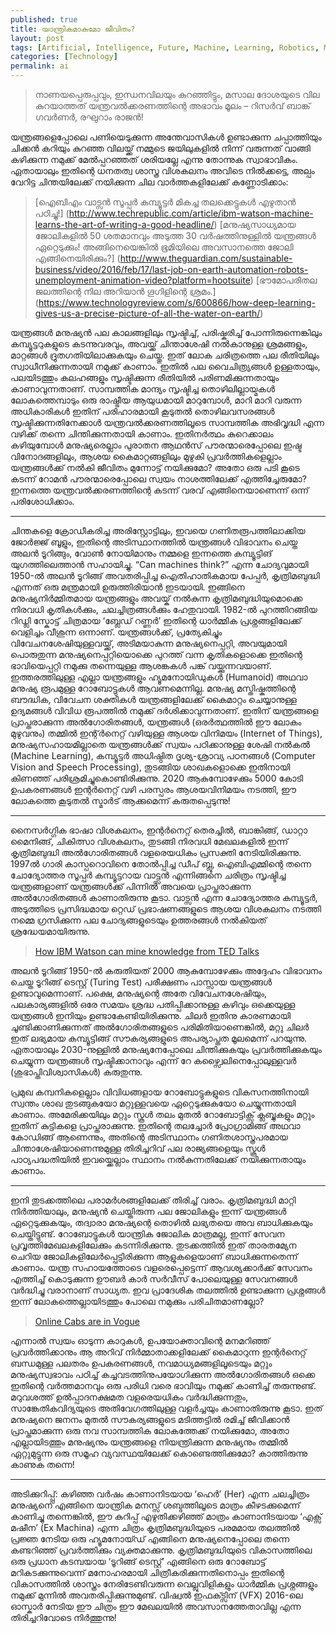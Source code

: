 ```yaml
---
published: true
title: യാന്ത്രികമാകുമോ ജീവിതം?
layout: post
tags: [Artificial, Intelligence, Future, Machine, Learning, Robotics, Malayalam, Blog]
categories: [Technology]
permalink: ai
---
```

>നാണയപ്പെരുപ്പവും, ഇന്ധനവിലയും കുറഞ്ഞിട്ടും, മസാല ദോശയുടെ വില കുറയാത്തത് യന്ത്രവൽക്കരണത്തിന്റെ അഭാവം മൂലം – റിസർവ് ബാങ്ക് ഗവർണർ, രഘുറാം രാജൻ!

യന്ത്രങ്ങളെപ്പോലെ പണിയെടുക്കുന്ന അന്തേവാസികൾ ഉണ്ടാക്കുന്ന ചപ്പാത്തിയും ചിക്കൻ കറിയും കുറഞ്ഞ വിലയ്ക്ക് നമ്മുടെ ജയിലുകളിൽ നിന്ന് വരുന്നത് വാങ്ങി കഴിക്കുന്ന നമുക്ക് മേൽപ്പറഞ്ഞത് ശരിയല്ലേ എന്നു തോന്നുക സ്വാഭാവികം. ഏതായാലും ഇതിന്റെ ധനതത്വ ശാസ്ത്ര വിശകലനം അവിടെ നിൽക്കട്ടെ, അല്പം വേറിട്ട ചിന്തയിലേക്ക് നയിക്കുന്ന ചില വാർത്തകളിലേക്ക് കണ്ണോടിക്കാം:

>[ഐബിഎം വാട്സൻ സൂപ്പർ കമ്പ്യൂട്ടർ മികച്ച തലക്കെട്ടുകൾ എഴുതാൻ പഠിച്ചു!] (http://www.techrepublic.com/article/ibm-watson-machine-learns-the-art-of-writing-a-good-headline/)
>[മനുഷ്യസാധ്യമായ ജോലികളിൽ 50 ശതമാനവും അടുത്ത 30 വർഷത്തിനുള്ളിൽ യന്ത്രങ്ങൾ ഏറ്റെടുക്കും! അങ്ങിനെയെങ്കിൽ ഭൂമിയിലെ അവസാനത്തെ ജോലി എങ്ങിനെയിരിക്കും?] (http://www.theguardian.com/sustainable-business/video/2016/feb/17/last-job-on-earth-automation-robots-unemployment-animation-video?platform=hootsuite)
>[ഭൗമോപരിതല ജലത്തിന്റെ നില അറിയാൻ ഗൂഗിളിന്റെ ശ്രമം.] (https://www.technologyreview.com/s/600866/how-deep-learning-gives-us-a-precise-picture-of-all-the-water-on-earth/)

യന്ത്രങ്ങൾ മനുഷ്യൻ പല കാലങ്ങളിലും സൃഷ്ടിച്ച്, പരിഷ്കരിച്ച് പോന്നിരുന്നെങ്കിലും കമ്പ്യൂട്ടറുകളുടെ കടന്നുവരവും, അവയ്ക്ക് ചിന്താശേഷി നൽകാനുള്ള ശ്രമങ്ങളും, മാറ്റങ്ങൾ ദ്രുതഗതിയിലാക്കുകയും ചെയ്തു. ഇത് ലോക ചരിത്രത്തെ പല രീതിയിലും സ്വാധീനിക്കുന്നതായി നമുക്ക് കാണാം. ഇതിൽ പല വൈചിത്ര്യങ്ങൾ ഉള്ളതായും, പലയിടത്തും കലഹങ്ങളും സൃഷ്ടിക്കുന്ന രീതിയിൽ പരിണമിക്കുന്നതായും കാണാവുന്നതാണ്. സാമ്പത്തിക മാന്ദ്യം സൃഷ്ടിച്ച തൊഴിലില്ലായ്മകൾ ലോകത്തെമ്പാടും ഒരു രാഷ്ട്രീയ ആയുധമായി മാറുമ്പോൾ, മാറി മാറി വരുന്ന അധികാരികൾ ഇതിന് പരിഹാരമായി കൂടുതൽ തൊഴിലവസരങ്ങൾ സൃഷ്ടിക്കുന്നതിനേക്കാൾ യന്ത്രവൽക്കരണത്തിലൂടെ സാമ്പത്തിക അഭിവൃദ്ധി എന്ന വഴിക്ക് തന്നെ ചിന്തിക്കുന്നതായി കാണാം. ഇതിനർത്ഥം കുറെക്കാലം കഴിയുമ്പോൾ മനുഷ്യരെല്ലാം പുരാതന ആഥൻസ് പൗരന്മാരെപ്പോലെ ഇഷ്ട വിനോദങ്ങളിലും, ആശയ കൈമാറ്റങ്ങളിലും മുഴുകി പ്രവർത്തികളെല്ലാം യന്ത്രങ്ങൾക്ക് നൽകി ജീവിതം മുന്നോട്ട് നയിക്കുമോ? അതോ ഒരു പടി കൂടെ കടന്ന് റോമൻ പൗരന്മാരെപ്പോലെ സ്വയം നാശത്തിലേക്ക് എത്തിച്ചേരുമോ? ഇന്നത്തെ യന്ത്രവൽക്കരണത്തിന്റെ കടന്ന് വരവ് എങ്ങിനെയാണെന്ന് ഒന്ന് പരിശോധിക്കാം.

***

ചിന്തകളെ ക്രോഡീകരിച്ച അരിസ്റ്റോട്ടിലും, ഇവയെ ഗണിതരൂപത്തിലാക്കിയ ജോർജ്ജ് ബൂളും, ഇതിന്റെ അടിസ്ഥാനത്തിൽ യന്ത്രങ്ങൾ വിഭാവനം ചെയ്ത അലൻ ടൂറിങ്ങും, വോൺ നോയിമാനും നമ്മളെ ഇന്നത്തെ കമ്പ്യൂട്ടിങ് യുഗത്തിലെത്താൻ സഹായിച്ചു. “Can machines think?” എന്ന ചോദ്യവുമായി 1950-ൽ അലൻ ടൂറിങ്ങ് അവതരിപ്പിച്ച ഐതിഹാതികമായ പേപ്പർ, കൃത്രിമബുദ്ധി എന്നത് ഒരു മന്ത്രമായി ഉരുത്തിരിയാൻ ഇടയായി. ഇങ്ങിനെ മനുഷ്യനിർമ്മിതമായ യന്ത്രങ്ങളും അവയ്ക് നൽകുന്ന കൃത്രിമബുദ്ധിയുമൊക്കെ നിരവധി കൃതികൾക്കും, ചലച്ചിത്രങ്ങൾക്കും ഹേതുവായി. 1982-ൽ പുറത്തിറങ്ങിയ റിഡ്ലി സ്കോട്ട് ചിത്രമായ ‘ബ്ലേഡ് റണ്ണർ’ ഇതിന്റെ ധാർമ്മിക പ്രശ്നങ്ങളിലേക്ക് വെളിച്ചം വീശുന്ന ഒന്നാണ്. യന്ത്രങ്ങൾക്ക്, പ്രത്യേകിച്ചും വിവേചനശേഷിയുള്ളവയ്ക്ക്, അടിമയാകുന്ന മനുഷ്യനെപ്പറ്റി, അവയുമായി പൊരുതുന്ന മനുഷ്യനെപ്പറ്റിയൊക്കെ പുറത്ത് വന്ന കൃതികളൊക്കെ ഇതിന്റെ ഭാവിയെപ്പറ്റി നമുക്കു തന്നെയുള്ള ആശങ്കകൾ പങ്ക് വയ്ക്കുന്നവയാണ്. ഇത്തരത്തിലുള്ള എല്ലാ യന്ത്രങ്ങളും ഹ്യൂമനോയിഡുകൾ (Humanoid) അഥവാ മനുഷ്യ രൂപമുള്ള റോബോട്ടുകൾ ആവണമെന്നില്ല. മനുഷ്യ മസ്തിഷ്കത്തിന്റെ ബൗദ്ധിക, വിവേചന ശക്തികൾ യന്ത്രങ്ങളിലേക്ക് കൈമാറ്റം ചെയ്യാനുള്ള ഉദ്യമങ്ങൾ വിവിധ രൂപത്തിൽ നമുക്ക് ദർശിക്കാവുന്നതാണ്. ഇതിന് യന്ത്രങ്ങളെ പ്രാപ്തരാക്കുന്ന അൽഗോരിതങ്ങൾ, യന്ത്രങ്ങൾ (ഒരർത്ഥത്തിൽ ഈ ലോകം മുഴുവനും) തമ്മിൽ ഇന്റ്ർനെറ്റ് വഴിയുള്ള ആശയ വിനിമയം (Internet of Things), മനുഷ്യസഹായമില്ലാതെ യന്ത്രങ്ങൾക്ക് സ്വയം പഠിക്കാനുള്ള ശേഷി നൽകൽ (Machine Learning), കമ്പ്യൂട്ടർ അധിഷ്ഠിത ദൃശ്യ-ശ്രാവ്യ പഠനങ്ങൾ (Computer Vision and Speech Processing), തുടങ്ങിയ ശാഖകളൊക്കെ ഇതിനായി കിണഞ്ഞ് പരിശ്രമിച്ചുകൊണ്ടിരിക്കുന്നു. 2020 ആകുമ്പോഴേക്കും 5000 കോടി ഉപകരണങ്ങൾ ഇന്റർനെറ്റ് വഴി പരസ്പരം ആശയവിനിമയം നടത്തി, ഈ ലോകത്തെ കൂടുതൽ സ്മാർട് ആക്കുമെന്ന് കരുതപ്പെടുന്നു!

***

നൈസർഗ്ഗിക ഭാഷാ വിശകലനം, ഇന്റർനെറ്റ് തെരച്ചിൽ, ബാങ്കിങ്ങ്, ഡാറ്റാ മൈനിങ്ങ്, ചികിത്സാ വിശകലനം, തുടങ്ങി നിരവധി മേഖലകളിൽ ഇന്ന് കൃത്രിമബുദ്ധി അൽഗോരിതങ്ങൾ വളരെയധികം പ്രസക്തി നേടിയിരിക്കുന്നു. 1997ൽ ഗാരി കാസ്പറൊവിനെ തോൽപ്പിച്ച ഡീപ് ബ്ലൂ, ഐബിഎമ്മിന്റെ തന്നെ ചോദ്യോത്തര സൂപ്പർ കമ്പ്യൂട്ടറായ വാട്ട്സൻ എന്നിങ്ങനെ ചരിത്രം സൃഷ്ടിച്ച യന്ത്രങ്ങളാണ് യന്ത്രങ്ങൾക്ക് പിന്നിൽ അവയെ പ്രാപ്തരാക്കുന്ന അൽഗോരിതങ്ങൾ കാണാതിരുന്നു കൂടാ. വാട്സൻ എന്ന ചോദ്യോത്തര കമ്പ്യൂട്ടർ, അടുത്തിടെ പ്രസിദ്ധമായ റ്റെഡ് പ്രഭാഷണങ്ങളുടെ ആശയ വിശകലനം നടത്തി നമ്മെ ഗ്രസിക്കുന്ന പല ചോദ്യങ്ങളുടെയും ഉത്തരങ്ങൾ നൽകിയത് ശ്രദ്ധേയമായിരുന്നു.

>[How IBM Watson can mine knowledge from TED Talks](http://blog.ted.com/ted_ibm_watson)

അലൻ ടൂറിങ്ങ് 1950-ൽ കരുതിയത് 2000 ആകുമ്പോഴേക്കും അദ്ദേഹം വിഭാവനം ചെയ്ത ടൂറിങ്ങ് ടെസ്റ്റ് (Turing Test) പരീക്ഷണം പാസ്സായ യന്ത്രങ്ങൾ ഉണ്ടാവുമെന്നാണ്. പക്ഷെ, മനുഷ്യന്റെ അതേ വിവേചനശേഷിയും, പലകാര്യങ്ങളിൽ ഒരേ സമയം ശ്രദ്ധ പതിപ്പിക്കാനുള്ള കഴിവും ഒക്കെയുള്ള യന്ത്രങ്ങൾ ഇനിയും ഉണ്ടാകേണ്ടിയിരിക്കുന്നു. ചിലർ ഇതിനു കാരണമായി ചൂണ്ടിക്കാണിക്കുന്നത് അൽഗോരിതങ്ങളുടെ പരിമിതിയാണെങ്കിൽ, മറ്റു ചിലർ ഇത് ലഭ്യമായ കമ്പ്യൂട്ടിങ്ങ് സൗകര്യങ്ങളുടെ അപര്യാപ്തത മൂലമെന്ന് പറയുന്നു. ഏതായാലും 2030-നുള്ളിൽ മനുഷ്യനേപ്പോലെ ചിന്തിക്കുകയും പ്രവർത്തിക്കുകയും ചെയ്യുന്ന യന്ത്രങ്ങൾ സൃഷ്ടിക്കാനാവും എന്ന് റേ കഴ്സ്വൈലിനെപ്പോലുള്ളവർ (ശുഭാപ്തിവിശ്വാസികൾ) കരുതുന്നു.

പ്രമുഖ കമ്പനികളെല്ലാം വിവിധങ്ങളായ റോബോട്ടുകളുടെ വികസനത്തിനായി സ്വന്തം ശാഖ തുടങ്ങുകയോ മറ്റുള്ളവയെ ഏറ്റെടുക്കുകയോ ചെയ്യുന്നതായി കാണാം. അമേരിക്കയിലും മറ്റും സ്കൂൾ തലം മുതൽ റോബോട്ടിക്സ് ക്ലബ്ബുകളും മറ്റും ഇതിന് കുട്ടികളെ പ്രാപ്തരാക്കുന്നു. ഇതിന്റെ തലച്ചോർ പ്രോഗ്രാമിങ്ങ് അഥവാ കോഡിങ്ങ് ആണെന്നും, അതിന്റെ അടിസ്ഥാനം ഗണിതശാസ്ത്രപരമായ ചിന്താശേഷിയാണെന്നുമുള്ള തിരിച്ചറിവ് പല രാജ്യങ്ങളെയും സ്കൂൾ പാഠ്യപദ്ധതിയിൽ ഇവയ്ക്കെല്ലാം സ്ഥാനം നൽകുന്നതിലേക്ക് നയിക്കുന്നതായും കാണാം.

***


ഇനി തുടക്കത്തിലെ പരാമർശങ്ങളിലേക്ക് തിരിച്ച് വരാം. കൃത്രിമബുദ്ധി മാറ്റി നിർത്തിയാലും, മനുഷ്യൻ ചെയ്തിരുന്ന പല ജോലികളും ഇന്ന് യന്ത്രങ്ങൾ ഏറ്റെടുക്കുകയും, തദ്വാരാ മനുഷ്യന്റെ തൊഴിൽ ലഭ്യതയെ അവ ബാധിക്കുകയും ചെയ്തിട്ടുണ്ട്. റോബോട്ടുകൾ യാന്ത്രിക ജോലിക മാത്രമല്ല, ഇന്ന് സേവന പ്രവൃത്തിമേഖലകളിലേക്കും കടന്നിരിക്കുന്നു. തുടക്കത്തിൽ ഇത് താരതമ്യേന ചെറിയ ജോലികളിലേർപ്പെട്ടിരിക്കുന്ന ആളുകളെയാണ് ബാധിക്കുന്നതെന്ന് കാണാം. യന്ത്ര സഹായത്തോടെ വളരെപ്പെട്ടെന്ന് ആവശ്യക്കാർക്ക് സേവനം എത്തിച്ച് കൊടുക്കുന്ന ഊബർ കാർ സർവീസ് പോലെയുള്ള സേവനങ്ങൾ വർദ്ധിച്ചു വരാനാണ് സാധ്യത. ഇവ പ്രാദേശിക തലത്തിൽ ഉണ്ടാക്കുന്ന പ്രശ്നങ്ങൾ ഇന്ന് ലോകത്തെല്ലായിടത്തും പോലെ നമുക്കും പരിചിതമാണല്ലോ?

>[Online Cabs are in Vogue](http://www.newindianexpress.com/cities/kochi/Online-Cabs-are-in-Vogue/2016/02/15/article3277269.ece)

എന്നാൽ സ്വയം ഓടുന്ന കാറുകൾ, ഉപയോക്താവിന്റെ മനമറിഞ്ഞ് പ്രവർത്തിക്കാനും ആ അറിവ് നിർമ്മാതാക്കളിലേക്ക് കൈമാറുന്ന ഇന്റർനെറ്റ് ബന്ധമുള്ള പലതരം ഉപകരണങ്ങൾ, നവമാധ്യമങ്ങളിലൂടെയും മറ്റും മനുഷ്യസ്വഭാവം പഠിച്ച് കച്ചവടത്തിനുപയോഗിക്കുന്ന അൽഗോരിതങ്ങൾ ഒക്കെ ഇതിന്റെ വർത്തമാനവും ഒരു പരിധി വരെ ഭാവിയും നമുക്ക് കാണിച്ച് തരുന്നുണ്ട്. മറുവശത്ത് ഉൽപ്പാദനക്ഷമത വളരെയധികം വർദ്ധിക്കുന്നതും, സാങ്കേതികവിദ്യയുടെ അതിവേഗത്തിലുള്ള വളർച്ചയും കാണാതിരുന്നു കൂടാ. ഇത് മനുഷ്യനെ ജനനം മുതൽ സൗകര്യങ്ങളുടെ മടിത്തട്ടിൽ രമിച്ച് ജീവിക്കാൻ പ്രാപ്തമാക്കുന്ന ഒരു നവ സാമ്പത്തിക ലോകത്തേക്ക് നയിക്കുമോ, അതോ എല്ലായിടത്തും മനുഷ്യനും യന്ത്രങ്ങളെ നിയന്ത്രിക്കുന്ന മനുഷ്യനും തമ്മിൽ ഏറ്റുമുട്ടുന്ന ഒരു സമൂഹ വ്യവസ്ഥയിലേക്ക് കൊണ്ടെത്തിക്കുമോ? കാത്തിരുന്നു കാണുക തന്നെ!

***


അടിക്കുറിപ്പ്പ്: കഴിഞ്ഞ വർഷം കാണാനിടയായ ‘ഹെർ’ (Her) എന്ന ചലച്ചിത്രം മനുഷ്യനെ എങ്ങിനെ യാന്ത്രിക മനസ്സ് ശബ്ദത്തിലൂടെ മാത്രം കീഴടക്കുമെന്ന് കാണിച്ചു തന്നെങ്കിൽ, ഈ കുറിപ്പ് എഴുതിക്കഴിഞ്ഞ് മാത്രം കാണാനിടയായ ‘എക്സ് മഷീന’ (Ex Machina) എന്ന ചിത്രം കൃത്രിമബുദ്ധിയുടെ പരമമായ തലത്തിൽ പ്രജ്ഞ നേടിയ ഒരു ഹ്യൂമനോയ്ഡ് എങ്ങിനെ മനുഷ്യനെപ്പോലെ തന്നെ കണ്ടറിഞ്ഞ് പ്രവർത്തിക്കും വ്യക്തമാക്കുന്നു. കൃത്രിമബുദ്ധിയുടെ വികാസത്തിലെ ഒരു പ്രധാന കടമ്പയായ ‘ടൂറിങ്ങ് ടെസ്റ്റ്’ എങ്ങിനെ ഒരു റോബോട്ട് മറികടക്കുന്നുവെന്ന് മനോഹരമായി ചിത്രീകരിക്കുന്നതിനൊപ്പം ഇതിന്റെ വികാസത്തിൽ ശാസ്ത്രം നേരിടേണ്ടിവരുന്ന വെല്ലുവിളികളും ധാർമ്മിക പ്രശ്നങ്ങളും നമുക്ക് മുന്നിൽ അവതരിപ്പിക്കുന്നുമുണ്ട്. വിഷ്വൽ ഇഫക്ട്സിന് (VFX) 2016-ലെ ഓസ്കാർ നേടിയ ഈ ചിത്രം ഈ മേഖലയിൽ അവസാനത്തേതാവില്ല എന്ന തിരിച്ചറിവോടെ നിർത്തുന്നു!